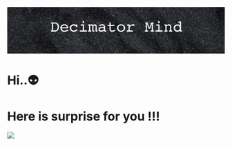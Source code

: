 <img src = https://github.com/PranjalBhardwaj11/PranjalBhardwaj11/blob/master/black-textile-952670-2.jpg>

# Hi..:alien:

# Here is surprise for you !!!

![](https://media.giphy.com/media/lgcUUCXgC8mEo/giphy.gif)

